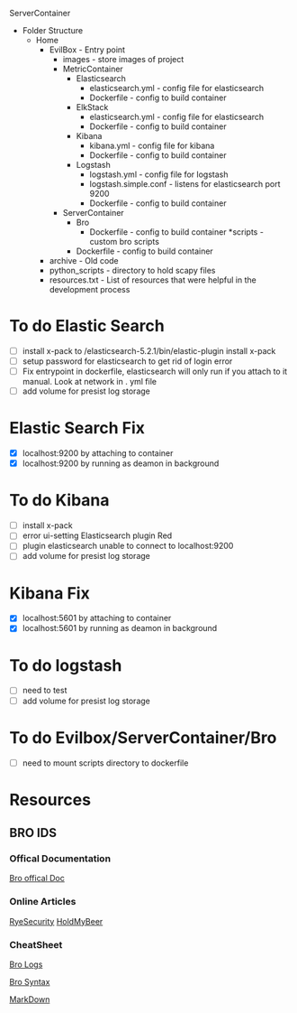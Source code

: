 ServerContainer

* Folder Structure
	* Home
		* EvilBox - Entry point
			* images - store images of project 
			* MetricContainer 
				* Elasticsearch
					* elasticsearch.yml - config file for elasticsearch
					* Dockerfile - config to build container
				* ElkStack
					* elasticsearch.yml - config file for elasticsearch
					* Dockerfile - config to build container
				* Kibana
					* kibana.yml - config file for kibana
					* Dockerfile - config to build container
				* Logstash
					* logstash.yml - config file for logstash
					* logstash.simple.conf - listens for elasticsearch port 9200
					* Dockerfile - config to build container
			* ServerContainer
				* Bro
					* Dockerfile - config to build container
					*scripts - custom bro scripts 
				* Dockerfile - config to build container
		* archive - Old code
		* python_scripts - directory to hold scapy files
		* resources.txt - List of resources that were helpful in the development process

# To do Elastic Search
- [ ] install x-pack to /elasticsearch-5.2.1/bin/elastic-plugin install x-pack
- [ ] setup password for elasticsearch to get rid of login error
- [ ] Fix entrypoint in dockerfile, elasticsearch will only run if you attach to it manual.  Look at network in . yml file
- [ ] add volume for presist log storage

# Elastic Search Fix
- [x] localhost:9200 by attaching to container
- [x] localhost:9200 by running as deamon in background

# To do Kibana 
- [ ] install x-pack
- [ ] error ui-setting Elasticsearch plugin Red
- [ ] plugin elasticsearch unable to connect to localhost:9200
- [ ] add volume for presist log storage

# Kibana Fix
- [x] localhost:5601 by attaching to container
- [x] localhost:5601 by running as deamon in background

# To do logstash
- [ ] need to test
- [ ] add volume for presist log storage

# To do Evilbox/ServerContainer/Bro
- [ ] need to mount scripts directory to dockerfile

# Resources
## BRO IDS

### Offical Documentation
[Bro offical Doc](https://www.bro.org/)

### Online Articles
[RyeSecurity](http://ryesecurity.blogspot.com/2012/05/learning-bro-scripting-language.html)
[HoldMyBeer](https://holdmybeer.xyz/2017/06/25/intro-to-threat-intelligence-with-bro-and-elk/)


### CheatSheet
[Bro Logs](/.https://github.com/corelight/bro-cheatsheets/blob/master/Corelight-Bro-Cheatsheets-2.5.pdf)

[Bro Syntax](./http://blog.bro.org/2011/11/bro-language-cheat-sheet.html)

[MarkDown](https://guides.github.com/pdfs/markdown-cheatsheet-online.pdf)